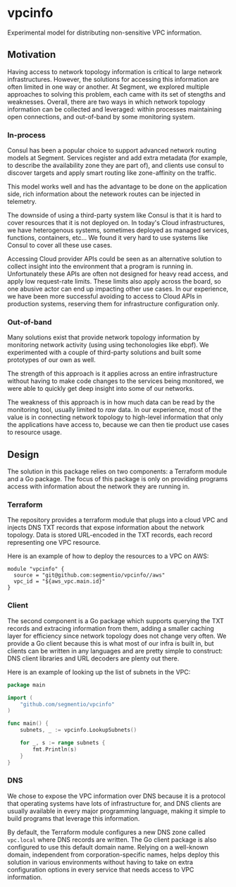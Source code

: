 # vpcinfo
Experimental model for distributing non-sensitive VPC information.

## Motivation

Having access to network topology information is critical to large network
infrastructures. However, the solutions for accessing this information are
often limited in one way or another. At Segment, we explored multiple approaches
to solving this problem, each came with its set of stengths and weaknesses.
Overall, there are two ways in which network topology information can be
collected and leveraged: within processes maintaining open connections, and
out-of-band by some monitoring system.

### In-process

Consul has been a popular choice to support advanced network routing models at
Segment. Services register and add extra metadata (for example, to describe the
availability zone they are part of), and clients use consul to discover targets
and apply smart routing like zone-affinity on the traffic.

This model works well and has the advantage to be done on the application side,
rich information about the netework routes can be injected in telemetry.

The downside of using a third-party system like Consul is that it is hard to
cover resources that it is not deployed on. In today's Cloud infrastructures,
we have heterogenous systems, sometimes deployed as managed services, functions,
containers, etc... We found it very hard to use systems like Consul to cover all
these use cases.

Accessing Cloud provider APIs could be seen as an alternative solution to
collect insight into the environment that a program is running in.
Unfortunately these APIs are often not designed for heavy read access,
and apply low request-rate limits. These limits also apply across the board,
so one abusive actor can end up impacting other use cases. In our experience,
we have been more successful avoiding to access to Cloud APIs in production
systems, reserving them for infrastructure configuration only.

### Out-of-band

Many solutions exist that provide network topology information by monitoring
network activity (using using techonologies like ebpf). We experimented with a
couple of third-party solutions and built some prototypes of our own as well.

The strength of this approach is it applies across an entire infrastructure
without having to make code changes to the services being monitored, we were
able to quickly get deep insight into some of our networks.

The weakness of this approach is in how much data can be read by the monitoring
tool, usually limited to _raw_ data. In our experience, most of the value is in
connecting network topology to high-level information that only the applications
have access to, because we can then tie product use cases to resource usage.

## Design

The solution in this package relies on two components: a Terraform module and a
Go package. The focus of this package is only on providing programs access with
information about the network they are running in.

### Terraform

The repository provides a terraform module that plugs into a cloud VPC and
injects DNS TXT records that expose information about the network topology.
Data is stored URL-encoded in the TXT records, each record representing one
VPC resource.

Here is an example of how to deploy the resources to a VPC on AWS:

```hcl
module "vpcinfo" {
  source = "git@github.com:segmentio/vpcinfo//aws"
  vpc_id = "${aws_vpc.main.id}"
}
```

### Client

The second component is a Go package which supports querying the TXT records and
extracing information from them, adding a smaller caching layer for efficiency
since network topology does not change very often. We provide a Go client
because this is what most of our infra is built in, but clients can be written
in any languages and are pretty simple to construct: DNS client libraries and
URL decoders are plenty out there.

Here is an example of looking up the list of subnets in the VPC:

```go
package main

import (
    "github.com/segmentio/vpcinfo"
)

func main() {
    subnets, _ := vpcinfo.LookupSubnets()

    for _, s := range subnets {
        fmt.Println(s)
    }
}
```

### DNS

We chose to expose the VPC information over DNS because it is a protocol that
operating systems have lots of infrastructure for, and DNS clients are usually
available in every major programming language, making it simple to build
programs that leverage this information.

By default, the Terraform module configures a new DNS zone called `vpc.local`
where DNS records are written. The Go client package is also configured to use
this default domain name. Relying on a well-known domain, independent from
corporation-specific names, helps deploy this solution in various environments
without having to take on extra configuration options in every service that
needs access to VPC information.
